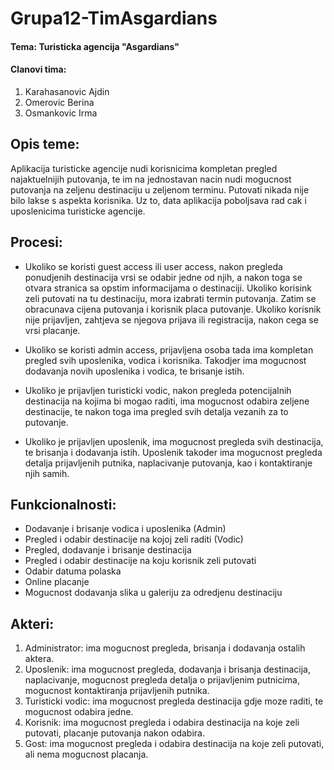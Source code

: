 # Grupa12-TimAsgardians


#### Tema: Turisticka agencija "Asgardians"

#### Clanovi tima:
1. Karahasanovic Ajdin
2. Omerovic Berina
3. Osmankovic Irma

## Opis teme:

Aplikacija turisticke agencije nudi korisnicima kompletan pregled najaktuelnijih putovanja, te im na jednostavan nacin nudi mogucnost putovanja na zeljenu destinaciju u zeljenom terminu.
Putovati nikada nije bilo lakse s aspekta korisnika. Uz to, data aplikacija poboljsava rad cak i uposlenicima turisticke agencije. 

## Procesi:

* Ukoliko se koristi guest access ili user access, nakon pregleda ponudjenih destinacija vrsi se odabir jedne od njih, a nakon toga se otvara stranica sa opstim informacijama o destinaciji. 
Ukoliko korisink zeli putovati na tu destinaciju, mora izabrati termin putovanja.
Zatim se obracunava cijena putovanja i korisnik placa putovanje. 
Ukoliko korisnik nije prijavljen, zahtjeva se njegova prijava ili registracija, nakon cega se vrsi placanje.

* Ukoliko se koristi admin access, prijavljena osoba tada ima kompletan pregled svih uposlenika, vodica i korisnika. Takodjer ima mogucnost dodavanja novih uposlenika i vodica, te brisanje istih.

* Ukoliko je prijavljen turisticki vodic, nakon pregleda potencijalnih destinacija na kojima bi mogao raditi, ima mogucnost odabira zeljene destinacije, te nakon toga ima pregled svih detalja vezanih za to putovanje.

* Ukoliko je prijavljen uposlenik, ima mogucnost pregleda svih destinacija, te brisanja i dodavanja istih. Uposlenik takoder ima mogucnost pregleda detalja prijavljenih putnika, naplacivanje putovanja, kao i kontaktiranje njih samih.

## Funkcionalnosti:
* Dodavanje i brisanje vodica i uposlenika (Admin)
* Pregled i odabir destinacije na kojoj zeli raditi (Vodic)
* Pregled, dodavanje i brisanje destinacija
* Pregled i odabir destinacije na koju korisnik zeli putovati
* Odabir datuma polaska
* Online placanje
* Mogucnost dodavanja slika u galeriju za odredjenu destinaciju

## Akteri:
1. Administrator: ima mogucnost pregleda, brisanja i dodavanja ostalih aktera. 
2. Uposlenik: ima mogucnost pregleda, dodavanja i brisanja destinacija, naplacivanje, mogucnost pregleda detalja o prijavljenim putnicima, mogucnost kontaktiranja prijavljenih putnika.
3. Turisticki vodic: ima mogucnost pregleda destinacija gdje moze raditi, te mogucnost odabira jedne.
4. Korisnik: ima mogucnost pregleda i odabira destinacija na koje zeli putovati, placanje putovanja nakon odabira.
5. Gost: ima mogucnost pregleda i odabira destinacija na koje zeli putovati, ali nema mogucnost placanja.





